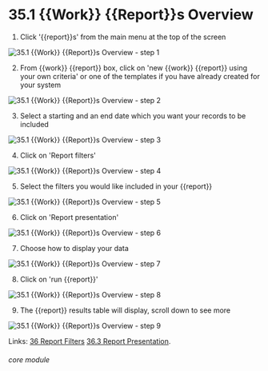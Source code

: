 # 35.1 {{Work}} {{Report}}s Overview


1. Click &#039;{{report}}s&#039; from the main menu at the top of the screen

![35.1 {{Work}} {{Report}}s Overview - step 1](35.1_Work_Reports_Overview_im_1.png)

2. From {{work}} {{report}} box, click on &#039;new {{work}} {{report}} using your own criteria&#039; or one of the templates if you have already created for your system

![35.1 {{Work}} {{Report}}s Overview - step 2](35.1_Work_Reports_Overview_im_2.png)

3. Select a starting and an end date which you want your records to be included

![35.1 {{Work}} {{Report}}s Overview - step 3](35.1_Work_Reports_Overview_im_3.png)

4. Click on &#039;Report filters&#039;

![35.1 {{Work}} {{Report}}s Overview - step 4](35.1_Work_Reports_Overview_im_4.png)

5. Select the filters you would like included in your {{report}}

![35.1 {{Work}} {{Report}}s Overview - step 5](35.1_Work_Reports_Overview_im_5.png)

6. Click on &#039;Report presentation&#039;

![35.1 {{Work}} {{Report}}s Overview - step 6](35.1_Work_Reports_Overview_im_6.png)

7. Choose how to display your data

![35.1 {{Work}} {{Report}}s Overview - step 7](35.1_Work_Reports_Overview_im_7.png)

8. Click on &#039;run {{report}}&#039;

![35.1 {{Work}} {{Report}}s Overview - step 8](35.1_Work_Reports_Overview_im_8.png)

9. The {{report}} results table will display, scroll down to see more

![35.1 {{Work}} {{Report}}s Overview - step 9](35.1_Work_Reports_Overview_im_9.png)

Links:
[36 Report Filters](/help/index/p/36)
[36.3 Report Presentation](/help/index/p/36.3).


###### core module